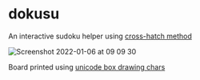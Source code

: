 # dokusu
An interactive sudoku helper using [cross-hatch method](https://www.stolaf.edu/people/hansonr/sudoku/explain.htm#scanning)


![Screenshot 2022-01-06 at 09 09 30](https://user-images.githubusercontent.com/20583554/148343476-fc4803f3-c65f-47ee-a887-9b7d55c77d20.png)


Board printed using [unicode box drawing chars](https://unicode-table.com/en/blocks/box-drawing/)
